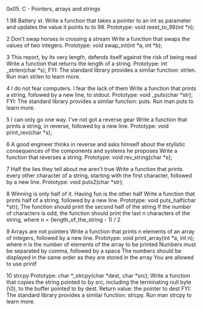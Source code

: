 0x05. C - Pointers, arrays and strings

1 98 Battery st.
Write a function that takes a pointer to an int as parameter and updates the value it points to to 98.
Prototype: void reset_to_98(int *n);

2 Don't swap horses in crossing a stream
Write a function that swaps the values of two integers.
Prototype: void swap_int(int *a, int *b);

3 This report, by its very length, defends itself against the risk of being read
Write a function that returns the length of a string.
Prototype: int _strlen(char *s); FYI: The standard library provides a similar function: strlen. Run man strlen to learn more.

4 I do not fear computers. I fear the lack of them
Write a function that prints a string, followed by a new line, to stdout.
Prototype: void _puts(char *str); FYI: The standard library provides a similar function: puts. Run man puts to learn more.

5 I can only go one way. I've not got a reverse gear
Write a function that prints a string, in reverse, followed by a new line.
Prototype: void print_rev(char *s);

6 A good engineer thinks in reverse and asks himself about the stylistic consequences of the components and systems he proposes
Write a function that reverses a string.
Prototype: void rev_string(char *s);

7 Half the lies they tell about me aren't true
Write a function that prints every other character of a string, starting with the first character, followed by a new line.
Prototype: void puts2(char *str);

8 Winning is only half of it. Having fun is the other half
Write a function that prints half of a string, followed by a new line.
Prototype: void puts_half(char *str); The function should print the second half of the string If the number of characters is odd, the function should print the last n characters of the string, where n = (length_of_the_string - 1) / 2

9 Arrays are not pointers
Write a function that prints n elements of an array of integers, followed by a new line.
Prototype: void print_array(int *a, int n); where n is the number of elements of the array to be printed Numbers must be separated by comma, followed by a space The numbers should be displayed in the same order as they are stored in the array You are allowed to use printf

10 strcpy
Prototype: char *_strcpy(char *dest, char *src); Write a function that copies the string pointed to by src, including the terminating null byte (\0), to the buffer pointed to by dest.
Return value: the pointer to dest FYI: The standard library provides a similar function: strcpy. Run man strcpy to learn more.
